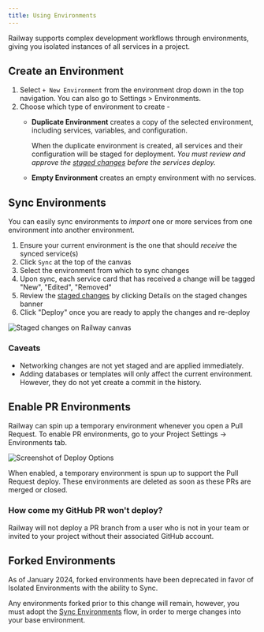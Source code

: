 ```yaml
---
title: Using Environments
---
```


Railway supports complex development workflows through environments, giving you isolated instances of all services in a project.

## Create an Environment

1. Select `+ New Environment` from the environment drop down in the top navigation.  You can also go to Settings > Environments.
2. Choose which type of environment to create -
    - **Duplicate Environment** creates a copy of the selected environment, including services, variables, and configuration.  
        
        When the duplicate environment is created, all services and their configuration will be staged for deployment.
        *You must review and approve the [staged changes](/guides/staged-changes) before the services deploy.*

    - **Empty Environment** creates an empty environment with no services.

## Sync Environments

You can easily sync environments to _import_ one or more services from one environment into another environment.


1. Ensure your current environment is the one that should *receive* the synced service(s)
2. Click `Sync` at the top of the canvas
3. Select the environment from which to sync changes
4. Upon sync, each service card that has received a change will be tagged "New", "Edited", "Removed"
4. Review the [staged changes](/guides/staged-changes) by clicking Details on the staged changes banner
5. Click "Deploy" once you are ready to apply the changes and re-deploy

<Image src="https://res.cloudinary.com/railway/image/upload/v1706310620/docs/staged-changes/canvas_kgihlb.png"
            alt="Staged changes on Railway canvas"
            layout="responsive"
            width={1108} height={800} quality={100} />

### Caveats

- Networking changes are not yet staged and are applied immediately.
- Adding databases or templates will only affect the current environment. However, they do not yet create a commit in the history.


## Enable PR Environments

Railway can spin up a temporary environment whenever you open a Pull Request. To enable PR environments, go to your Project Settings -> Environments tab.

<Image
src="https://res.cloudinary.com/railway/image/upload/v1699568846/docs/enablePrEnv_f5n2hx.png"
alt="Screenshot of Deploy Options"
layout="responsive"
width={480} height={156} quality={80} />

When enabled, a temporary environment is spun up to support the Pull Request deploy. These environments are deleted as soon as these PRs are merged or closed.

### How come my GitHub PR won't deploy?

Railway will not deploy a PR branch from a user who is not in your team or invited to your project without their associated GitHub account.

## Forked Environments

As of January 2024, forked environments have been deprecated in favor of Isolated Environments with the ability to Sync.

Any environments forked prior to this change will remain, however, you must adopt the [Sync Environments](#sync-environments) flow, in order to merge changes into your base environment.
